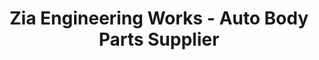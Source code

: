 ---
title: "Zia Engineering Works - Auto Body Parts Supplier"
url: /karachi/zia-engineering-works-auto-body-parts-supplier/
shop: car parts
---